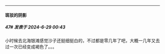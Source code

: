﻿
*****

####  斑驳的阴影  
##### 47#       发表于 2024-6-29 00:43

小时候去北海银滩感觉沙子还挺细挺白的，不过都是零几年了吧，大概一几年又去过一次已经变成褐色了。。。

